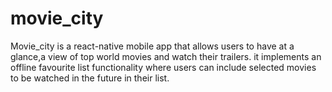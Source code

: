 # movie_city
Movie_city is a react-native mobile app that allows users to have at a glance,a view of top world movies and watch their trailers. it implements an offline favourite list
functionality where users can include selected movies to be watched in the future in their list.
